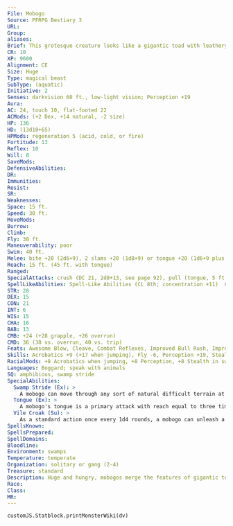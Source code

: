 ```yaml
---
File: Mobogo
Source: PFRPG Bestiary 3
URL: 
Group: 
aliases: 
Brief: This grotesque creature looks like a gigantic toad with leathery wings, fangs, horns, and three bulbous eyes.
CR: 10
XP: 9600
Alignment: CE
Size: Huge
Type: magical beast
SubType: (aquatic)
Initiative: 2
Senses: darkvision 60 ft., low-light vision; Perception +19
Aura: 
AC: 24, touch 10, flat-footed 22
ACMods: (+2 Dex, +14 natural, -2 size)
HP: 136
HD: (13d10+65)
HPMods: regeneration 5 (acid, cold, or fire)
Fortitude: 13
Reflex: 10
Will: 8
SaveMods: 
DefensiveAbilities: 
DR: 
Immunities: 
Resist: 
SR: 
Weaknesses: 
Space: 15 ft.
Speed: 30 ft.
MoveMods: 
Burrow: 
Climb: 
Fly: 30 ft.
Maneuverability: poor
Swim: 40 ft.
Melee: bite +20 (2d6+9), 2 slams +20 (1d8+9) or tongue +20 (1d6+9 plus grab and pull)
Reach: 15 ft. (45 ft. with tongue)
Ranged: 
SpecialAttacks: crush (DC 21, 2d8+13, see page 92), pull (tongue, 5 ft.), swallow whole (2d6+13 bludgeoning damage, AC 17, 13 hp), vile croak
SpellLikeAbilities: Spell-Like Abilities (CL 8th; concentration +11)  Constant-pass without trace, speak with animals   At Will-charm animal (DC 14), create water, sound burst (DC 15)   3/day-control water, fog cloud, gust of wind (DC 15), plant growth, quench (DC 16), soften earth and stone (DC 15)
STR: 28
DEX: 15
CON: 21
INT: 6
WIS: 15
CHA: 16
BAB: 13
CMB: +24 (+28 grapple, +26 overrun)
CMD: 36 (38 vs. overrun, 40 vs. trip)
Feats: Awesome Blow, Cleave, Combat Reflexes, Improved Bull Rush, Improved Overrun, Iron Will, Power Attack
Skills: Acrobatics +9 (+17 when jumping), Fly -6, Perception +19, Stealth +0 (+8 in swamps), Swim +17
RacialMods: +8 Acrobatics when jumping, +8 Perception, +8 Stealth in swamps
Languages: Boggard; speak with animals
SQ: amphibious, swamp stride
SpecialAbilities:
  Swamp Stride (Ex): >
    A mobogo can move through any sort of natural difficult terrain at its normal speed while within a swamp. Magically altered terrain affects it normally.
  Tongue (Ex): >
    A mobogo's tongue is a primary attack with reach equal to three times the mobogo's normal reach (45 feet for a typical mobogo). A mobogo does not gain the  grappled condition when using its tongue to grapple a foe.
  Vile Croak (Su): >
    As a standard action once every 1d4 rounds, a mobogo can unleash a thunderous croak. Any non-boggard or non-mobogo within 50 feet of the mobogo must make a DC 19 Will save or become staggered for 1d4 rounds. Once a creature makes its saving throw against a particular mobogo's vile croak, it is immune to that mobogo's croak for 24 hours. Any boggards or mobogos within the area of a mobogo's vile croak gains a +2 morale bonus on attack rolls and saving throws against fear effects for 1 round. The save DC is Charisma-based.
SpellsKnown: 
SpellsPrepared: 
SpellDomains: 
Bloodline: 
Environment: swamps
Temperature: temperate
Organization: solitary or gang (2-4)
Treasure: standard
Description: Huge and hungry, mobogos merge the features of gigantic toads and swampy dragons, and lair in the deepest, oldest swamps. Here, whole tribes of boggards serve the beasts' fickle, capricious whims.  Mobogos reside in the most primal swamps of the world, grotesque eldritch wildernesses unchanged for centuries. Boggards believe that in ancient times, after their fecund demon goddess deposited her frogspawn in the muddy morass of the world's still-forming continents, mobogos were among the first creatures to emerge. Ever since, the mobogos have slept and fed, preying upon the beasts of their fetid meres, growing huge and lethargic, and dreaming inscrutable amphibious dreams of their godly mother's return. Nearly all mobogos are attended by tribes of boggards. Mobogos care little for matters of origins and philosophies-they care only for the endless sacrifices of food, victims, and pleasing swamp art brought to them by their obedient tribes.  A mobogo is 18 feet tall and weighs 12,000 pounds.
Race: 
Class: 
MR: 
---
```

```dataviewjs
customJS.Statblock.printMonsterWiki(dv)
```
